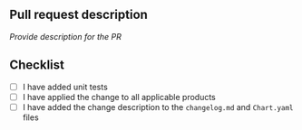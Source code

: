 ## Pull request description

_Provide description for the PR_

## Checklist
- [ ] I have added unit tests
- [ ] I have applied the change to all applicable products
- [ ] I have added the change description to the `changelog.md` and `Chart.yaml` files
